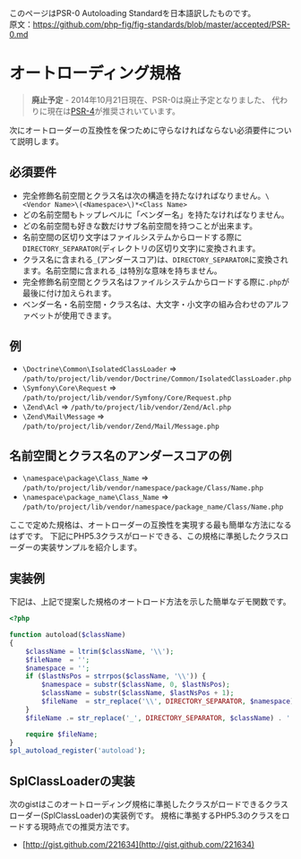 

このページはPSR-0 Autoloading Standardを日本語訳したものです。  
原文：https://github.com/php-fig/fig-standards/blob/master/accepted/PSR-0.md

[PSR-4]: http://www.php-fig.org/psr/psr-4/

<!--
Autoloading Standard
====================
-->
オートローディング規格
====================

<!--
> **Deprecated** - As of 2014-10-21 PSR-0 has been marked as deprecated. [PSR-4] is now recommended as an alternative.
-->
> **廃止予定** - 2014年10月21日現在、PSR-0は廃止予定となりました、 代わりに現在は[PSR-4][]が推奨されいています。

<!--
The following describes the mandatory requirements that must be adhered to for autoloader interoperability.
-->
次にオートローダーの互換性を保つために守らなければならない必須要件について説明します。

<!--
Mandatory
---------
-->
必須要件
---------

<!--
* A fully-qualified namespace and class must have the following structure `\<Vendor Name>\(<Namespace>\)*<Class Name>`
* Each namespace must have a top-level namespace ("Vendor Name").
* Each namespace can have as many sub-namespaces as it wishes.
* Each namespace separator is converted to a `DIRECTORY_SEPARATOR` when loading from the file system.
* Each `_` character in the CLASS NAME is converted to a `DIRECTORY_SEPARATOR`. The `_` character has no special meaning in the namespace.
* The fully-qualified namespace and class are suffixed with `.php` when loading from the file system.
* Alphabetic characters in vendor names, namespaces, and class names may be of any combination of lower case and upper case.
-->
* 完全修飾名前空間とクラス名は次の構造を持たなければなりません。`\<Vendor Name>\(<Namespace>\)*<Class Name>`
* どの名前空間もトップレベルに「ベンダー名」を持たなければなりません。
* どの名前空間も好きな数だけサブ名前空間を持つことが出来ます。
* 名前空間の区切り文字はファイルシステムからロードする際に`DIRECTORY_SEPARATOR`(ディレクトリの区切り文字)に変換されます。
* クラス名に含まれる`_`(アンダースコア)は、`DIRECTORY_SEPARATOR`に変換されます。名前空間に含まれる`_`は特別な意味を持ちません。
* 完全修飾名前空間とクラス名はファイルシステムからロードする際に`.php`が最後に付け加えられます。
* ベンダー名・名前空間・クラス名は、大文字・小文字の組み合わせのアルファベットが使用できます。

<!--
Examples
--------
-->
例
--------

* `\Doctrine\Common\IsolatedClassLoader` => `/path/to/project/lib/vendor/Doctrine/Common/IsolatedClassLoader.php`
* `\Symfony\Core\Request` => `/path/to/project/lib/vendor/Symfony/Core/Request.php`
* `\Zend\Acl` => `/path/to/project/lib/vendor/Zend/Acl.php`
* `\Zend\Mail\Message` => `/path/to/project/lib/vendor/Zend/Mail/Message.php`

<!--
Underscores in Namespaces and Class Names
-----------------------------------------
-->
名前空間とクラス名のアンダースコアの例
-----------------------------------------

* `\namespace\package\Class_Name` => `/path/to/project/lib/vendor/namespace/package/Class/Name.php`
* `\namespace\package_name\Class_Name` => `/path/to/project/lib/vendor/namespace/package_name/Class/Name.php`

<!--
The standards we set here should be the lowest common denominator for painless autoloader interoperability.
following these standards by utilizing this sample SplClassLoader implementation which is able to load PHP 5.3 classes.
-->
ここで定めた規格は、オートローダーの互換性を実現する最も簡単な方法になるはずです。
下記にPHP5.3クラスがロードできる、この規格に準拠したクラスローダーの実装サンプルを紹介します。

<!--
Example Implementation
----------------------
-->
実装例
----------------------

<!--
Below is an example function to simply demonstrate how the above proposed standards are autoloaded.
-->
下記は、上記で提案した規格のオートロード方法を示した簡単なデモ関数です。

~~~php
<?php

function autoload($className)
{
    $className = ltrim($className, '\\');
    $fileName  = '';
    $namespace = '';
    if ($lastNsPos = strrpos($className, '\\')) {
        $namespace = substr($className, 0, $lastNsPos);
        $className = substr($className, $lastNsPos + 1);
        $fileName  = str_replace('\\', DIRECTORY_SEPARATOR, $namespace) . DIRECTORY_SEPARATOR;
    }
    $fileName .= str_replace('_', DIRECTORY_SEPARATOR, $className) . '.php';

    require $fileName;
}
spl_autoload_register('autoload');
~~~

<!--
SplClassLoader Implementation
-----------------------------
-->
SplClassLoaderの実装
-----------------------------

<!--
The following gist is a sample SplClassLoader implementation that can load your classes if you follow the autoloader interoperability standards proposed above.
It is the current recommended way to load PHP 5.3 classes that follow these standards.
-->
次のgistはこのオートローディング規格に準拠したクラスがロードできるクラスローダー(SplClassLoader)の実装例です。
規格に準拠するPHP5.3のクラスをロードする現時点での推奨方法です。

* [http://gist.github.com/221634](http://gist.github.com/221634)
